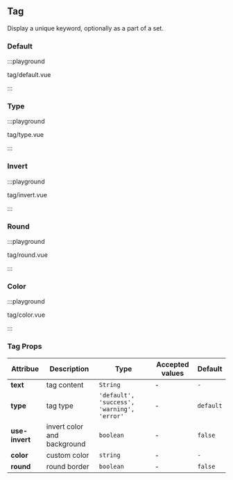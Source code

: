## Tag

Display a unique keyword, optionally as a part of a set.

### Default

:::playground

tag/default.vue

:::

### Type

:::playground

tag/type.vue

:::

### Invert

:::playground

tag/invert.vue

:::

### Round

:::playground

tag/round.vue

:::

### Color

:::playground

tag/color.vue

:::

### Tag Props

| Attribue       | Description                 | Type                                       | Accepted values | Default   |
| -------------- | --------------------------- | ------------------------------------------ | --------------- | --------- |
| **text**       | tag content                 | `String`                                   | -               | `-`       |
| **type**       | tag type                    | `'default', 'success', 'warning', 'error'` | -               | `default` |
| **use-invert** | invert color and background | `boolean`                                  | -               | `false`   |
| **color**      | custom color                | `string`                                   | -               | `-`       |
| **round**      | round border                | `boolean`                                  | -               | `false`   |
